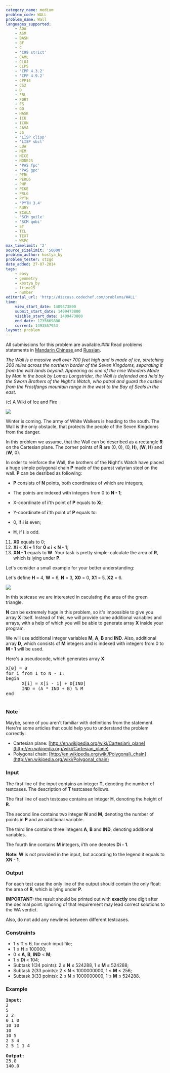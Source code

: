 ```yaml
---
category_name: medium
problem_code: WALL
problem_name: Wall
languages_supported:
    - ADA
    - ASM
    - BASH
    - BF
    - C
    - 'C99 strict'
    - CAML
    - CLOJ
    - CLPS
    - 'CPP 4.3.2'
    - 'CPP 4.9.2'
    - CPP14
    - CS2
    - D
    - ERL
    - FORT
    - FS
    - GO
    - HASK
    - ICK
    - ICON
    - JAVA
    - JS
    - 'LISP clisp'
    - 'LISP sbcl'
    - LUA
    - NEM
    - NICE
    - NODEJS
    - 'PAS fpc'
    - 'PAS gpc'
    - PERL
    - PERL6
    - PHP
    - PIKE
    - PRLG
    - PYTH
    - 'PYTH 3.4'
    - RUBY
    - SCALA
    - 'SCM guile'
    - 'SCM qobi'
    - ST
    - TCL
    - TEXT
    - WSPC
max_timelimit: '2'
source_sizelimit: '50000'
problem_author: kostya_by
problem_tester: stzgd
date_added: 27-07-2014
tags:
    - easy
    - geometry
    - kostya_by
    - ltime15
    - number
editorial_url: 'http://discuss.codechef.com/problems/WALL'
time:
    view_start_date: 1409473800
    submit_start_date: 1409473800
    visible_start_date: 1409473800
    end_date: 1735669800
    current: 1493557953
layout: problem
---
```

All submissions for this problem are available.###  Read problems statements in [Mandarin Chinese ](http://www.codechef.com/download/translated/LTIME15/mandarin/WALL1.pdf) and [Russian](http://www.codechef.com/download/translated/LTIME15/russian/WALL.pdf).

*The Wall is a massive wall over 700 feet high and is made of ice, stretching 300 miles across the northern border of the Seven Kingdoms, separating it from the wild lands beyond. Appearing as one of the nine Wonders Made by Man in the book by Lomas Longstrider, the Wall is defended and held by the Sworn Brothers of the Night's Watch, who patrol and guard the castles from the Frostfangs mountain range in the west to the Bay of Seals in the east.*

(c) A Wiki of Ice and Fire

![](/download/extimages/b376086dc238b3d2ca4bb78865b0744f.jpg)

Winter is coming. The army of White Walkers is heading to the south. The Wall is the only obstacle, that protects the people of the Seven Kingdoms from the danger.

In this problem we assume, that the Wall can be described as a rectangle **R** on the Cartesian plane. The corner points of **R** are (0, 0), (0, **H**), (**W**, **H**) and (**W**, 0).

In order to reinforce the Wall, the brothers of the Night's Watch have placed a huge simple polygonal chain **P** made of the purest valyrian steel on the wall. **P** can be desribed as following:

- **P** consists of **N** points, both coordinates of which are integers;
- The points are indexed with integers from 0 to **N - 1**;
- X-coordinate of **i**'th point of **P** equals to **Xi**;
- Y-coordinate of **i**'th point of **P** equals to:

- 0, if **i** is even;
- **H**, if **i** is odd.

11. **X0** equals to 0;
12. **Xi** &lt; **Xi + 1** for **0 ≤ i &lt; N - 1**;
13. **XN - 1** equals to **W**.
Your task is pretty simple: calculate the area of **R**, which is lying under **P**.

Let's consider a small example for your better understanding:

 Let's define **H** = 4, **W** = 6, **N** = 3, **X0** = 0, **X1** = 5, **X2** = 6.

![](/download/extimages/8afe60b8b5215f6156b51ce786e23a3a.jpg)

In this testcase we are interested in caculating the area of the green triangle.

**N** can be extremely huge in this problem, so it's impossible to give you array **X** itself. Instead of this, we will provide some additional variables and arrays, with a help of which you will be able to generate array **X** inside your program.

We will use additional integer variables **M**, **A**, **B** and **IND**. Also, additional array **D**, which consists of **M** integers and is indexed with integers from 0 to **M - 1** will be used.

Here's a pseudocode, which generates array **X**:

<pre>
X[0] = 0
for i from 1 to N - 1:
begin
      X[i] = X[i - 1] + D[IND]
      IND = (A * IND + B) % M
end

</pre>
### Note

Maybe, some of you aren't familiar with definitions from the statement. Here're some articles that could help you to understand the problem correctly:

- Cartesian plane: [http://en.wikipedia.org/wiki/Cartesian\_plane](http://en.wikipedia.org/wiki/Cartesian_plane)
- Polygonal chain: [http://en.wikipedia.org/wiki/Polygonal\_chain](http://en.wikipedia.org/wiki/Polygonal_chain)

### Input

The first line of the input contains an integer **T**, denoting the number of testcases. The description of **T** testcases follows.

The first line of each testcase contains an integer **H**, denoting the height of **R**.

The second line contains two integer **N** and **M**, denoting the number of points in **P** and an additional variable.

The third line contains three integers **A**, **B** and **IND**, denoting additional variables.

The fourth line contains **M** integers, **i**'th one denotes **Di - 1**.

**Note:** **W** is not provided in the input, but according to the legend it equals to **XN - 1**.

### Output

For each test case the only line of the output should contain the only float: the area of **R**, which is lying under **P**.

**IMPORTANT:** the result should be printed out with **exactly** one digit after the decimal point. Ignoring of that requirement may lead correct solutions to the WA verdict.

Also, do not add any newlines between different testcases.

### Constraints

- 1 ≤ **T** ≤ 6, for each input file;
- 1 ≤ **H** ≤ 100000;
- 0 ≤ **A**, **B**, **IND** &lt; **M**;
- 1 ≤ **Di** &lt; 104;
- Subtask 1(34 points): 2 ≤ **N** ≤ 524288, 1 ≤ **M** ≤ 524288;
- Subtask 2(33 points): 2 ≤ **N** ≤ 1000000000, 1 ≤ **M** ≤ 256;
- Subtask 3(33 points): 2 ≤ **N** ≤ 1000000000, 1 ≤ **M** ≤ 524288.

### Example

<pre><b>Input:</b>
2
5
2 2
0 1 0
10 10
10
10 5
2 3 4
2 5 1 1 4

<b>Output:</b>
25.0
140.0
</pre>